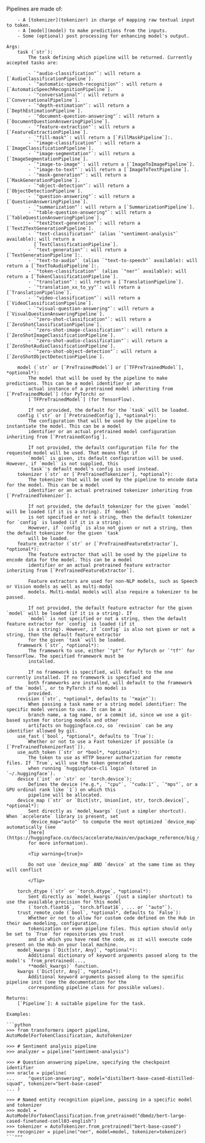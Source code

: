 Pipelines are made of:

        - A [tokenizer](tokenizer) in charge of mapping raw textual input to token.
        - A [model](model) to make predictions from the inputs.
        - Some (optional) post processing for enhancing model's output.

    Args:
        task (`str`):
            The task defining which pipeline will be returned. Currently accepted tasks are:

            - `"audio-classification"`: will return a [`AudioClassificationPipeline`].
            - `"automatic-speech-recognition"`: will return a [`AutomaticSpeechRecognitionPipeline`].
            - `"conversational"`: will return a [`ConversationalPipeline`].
            - `"depth-estimation"`: will return a [`DepthEstimationPipeline`].
            - `"document-question-answering"`: will return a [`DocumentQuestionAnsweringPipeline`].
            - `"feature-extraction"`: will return a [`FeatureExtractionPipeline`].
            - `"fill-mask"`: will return a [`FillMaskPipeline`]:.
            - `"image-classification"`: will return a [`ImageClassificationPipeline`].
            - `"image-segmentation"`: will return a [`ImageSegmentationPipeline`].
            - `"image-to-image"`: will return a [`ImageToImagePipeline`].
            - `"image-to-text"`: will return a [`ImageToTextPipeline`].
            - `"mask-generation"`: will return a [`MaskGenerationPipeline`].
            - `"object-detection"`: will return a [`ObjectDetectionPipeline`].
            - `"question-answering"`: will return a [`QuestionAnsweringPipeline`].
            - `"summarization"`: will return a [`SummarizationPipeline`].
            - `"table-question-answering"`: will return a [`TableQuestionAnsweringPipeline`].
            - `"text2text-generation"`: will return a [`Text2TextGenerationPipeline`].
            - `"text-classification"` (alias `"sentiment-analysis"` available): will return a
              [`TextClassificationPipeline`].
            - `"text-generation"`: will return a [`TextGenerationPipeline`]:.
            - `"text-to-audio"` (alias `"text-to-speech"` available): will return a [`TextToAudioPipeline`]:.
            - `"token-classification"` (alias `"ner"` available): will return a [`TokenClassificationPipeline`].
            - `"translation"`: will return a [`TranslationPipeline`].
            - `"translation_xx_to_yy"`: will return a [`TranslationPipeline`].
            - `"video-classification"`: will return a [`VideoClassificationPipeline`].
            - `"visual-question-answering"`: will return a [`VisualQuestionAnsweringPipeline`].
            - `"zero-shot-classification"`: will return a [`ZeroShotClassificationPipeline`].
            - `"zero-shot-image-classification"`: will return a [`ZeroShotImageClassificationPipeline`].
            - `"zero-shot-audio-classification"`: will return a [`ZeroShotAudioClassificationPipeline`].
            - `"zero-shot-object-detection"`: will return a [`ZeroShotObjectDetectionPipeline`].

        model (`str` or [`PreTrainedModel`] or [`TFPreTrainedModel`], *optional*):
            The model that will be used by the pipeline to make predictions. This can be a model identifier or an
            actual instance of a pretrained model inheriting from [`PreTrainedModel`] (for PyTorch) or
            [`TFPreTrainedModel`] (for TensorFlow).

            If not provided, the default for the `task` will be loaded.
        config (`str` or [`PretrainedConfig`], *optional*):
            The configuration that will be used by the pipeline to instantiate the model. This can be a model
            identifier or an actual pretrained model configuration inheriting from [`PretrainedConfig`].

            If not provided, the default configuration file for the requested model will be used. That means that if
            `model` is given, its default configuration will be used. However, if `model` is not supplied, this
            `task`'s default model's config is used instead.
        tokenizer (`str` or [`PreTrainedTokenizer`], *optional*):
            The tokenizer that will be used by the pipeline to encode data for the model. This can be a model
            identifier or an actual pretrained tokenizer inheriting from [`PreTrainedTokenizer`].

            If not provided, the default tokenizer for the given `model` will be loaded (if it is a string). If `model`
            is not specified or not a string, then the default tokenizer for `config` is loaded (if it is a string).
            However, if `config` is also not given or not a string, then the default tokenizer for the given `task`
            will be loaded.
        feature_extractor (`str` or [`PreTrainedFeatureExtractor`], *optional*):
            The feature extractor that will be used by the pipeline to encode data for the model. This can be a model
            identifier or an actual pretrained feature extractor inheriting from [`PreTrainedFeatureExtractor`].

            Feature extractors are used for non-NLP models, such as Speech or Vision models as well as multi-modal
            models. Multi-modal models will also require a tokenizer to be passed.

            If not provided, the default feature extractor for the given `model` will be loaded (if it is a string). If
            `model` is not specified or not a string, then the default feature extractor for `config` is loaded (if it
            is a string). However, if `config` is also not given or not a string, then the default feature extractor
            for the given `task` will be loaded.
        framework (`str`, *optional*):
            The framework to use, either `"pt"` for PyTorch or `"tf"` for TensorFlow. The specified framework must be
            installed.

            If no framework is specified, will default to the one currently installed. If no framework is specified and
            both frameworks are installed, will default to the framework of the `model`, or to PyTorch if no model is
            provided.
        revision (`str`, *optional*, defaults to `"main"`):
            When passing a task name or a string model identifier: The specific model version to use. It can be a
            branch name, a tag name, or a commit id, since we use a git-based system for storing models and other
            artifacts on huggingface.co, so `revision` can be any identifier allowed by git.
        use_fast (`bool`, *optional*, defaults to `True`):
            Whether or not to use a Fast tokenizer if possible (a [`PreTrainedTokenizerFast`]).
        use_auth_token (`str` or *bool*, *optional*):
            The token to use as HTTP bearer authorization for remote files. If `True`, will use the token generated
            when running `huggingface-cli login` (stored in `~/.huggingface`).
        device (`int` or `str` or `torch.device`):
            Defines the device (*e.g.*, `"cpu"`, `"cuda:1"`, `"mps"`, or a GPU ordinal rank like `1`) on which this
            pipeline will be allocated.
        device_map (`str` or `Dict[str, Union[int, str, torch.device]`, *optional*):
            Sent directly as `model_kwargs` (just a simpler shortcut). When `accelerate` library is present, set
            `device_map="auto"` to compute the most optimized `device_map` automatically (see
            [here](https://huggingface.co/docs/accelerate/main/en/package_reference/big_modeling#accelerate.cpu_offload)
            for more information).

            <Tip warning={true}>

            Do not use `device_map` AND `device` at the same time as they will conflict

            </Tip>

        torch_dtype (`str` or `torch.dtype`, *optional*):
            Sent directly as `model_kwargs` (just a simpler shortcut) to use the available precision for this model
            (`torch.float16`, `torch.bfloat16`, ... or `"auto"`).
        trust_remote_code (`bool`, *optional*, defaults to `False`):
            Whether or not to allow for custom code defined on the Hub in their own modeling, configuration,
            tokenization or even pipeline files. This option should only be set to `True` for repositories you trust
            and in which you have read the code, as it will execute code present on the Hub on your local machine.
        model_kwargs (`Dict[str, Any]`, *optional*):
            Additional dictionary of keyword arguments passed along to the model's `from_pretrained(...,
            **model_kwargs)` function.
        kwargs (`Dict[str, Any]`, *optional*):
            Additional keyword arguments passed along to the specific pipeline init (see the documentation for the
            corresponding pipeline class for possible values).

    Returns:
        [`Pipeline`]: A suitable pipeline for the task.

    Examples:

    ```python
    >>> from transformers import pipeline, AutoModelForTokenClassification, AutoTokenizer

    >>> # Sentiment analysis pipeline
    >>> analyzer = pipeline("sentiment-analysis")

    >>> # Question answering pipeline, specifying the checkpoint identifier
    >>> oracle = pipeline(
    ...     "question-answering", model="distilbert-base-cased-distilled-squad", tokenizer="bert-base-cased"
    ... )

    >>> # Named entity recognition pipeline, passing in a specific model and tokenizer
    >>> model = AutoModelForTokenClassification.from_pretrained("dbmdz/bert-large-cased-finetuned-conll03-english")
    >>> tokenizer = AutoTokenizer.from_pretrained("bert-base-cased")
    >>> recognizer = pipeline("ner", model=model, tokenizer=tokenizer)
    ```"""